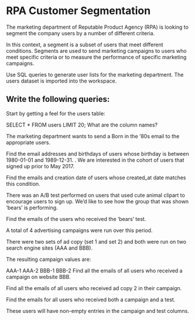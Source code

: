 # RPA Customer Segmentation
The marketing department of Reputable Product Agency (RPA) is looking to segment the company users by a number of different criteria.

In this context, a segment is a subset of users that meet different conditions. Segments are used to send marketing campaigns to users who meet specific criteria or to measure the performance of specific marketing campaigns.

Use SQL queries to generate user lists for the marketing department. The users dataset is imported into the workspace.

## Write the following queries:

Start by getting a feel for the users table:

SELECT *
FROM users
LIMIT 20;
What are the column names?


The marketing department wants to send a Born in the ‘80s email to the appropriate users.

Find the email addresses and birthdays of users whose birthday is between 1980-01-01 and 1989-12-31.
.
We are interested in the cohort of users that signed up prior to May 2017.

Find the emails and creation date of users whose created_at date matches this condition.

There was an A/B test performed on users that used cute animal clipart to encourage users to sign up. We’d like to see how the group that was shown ‘bears’ is performing.

Find the emails of the users who received the ‘bears’ test.


A total of 4 advertising campaigns were run over this period.

There were two sets of ad copy (set 1 and set 2) and both were run on two search engine sites (AAA and BBB).

The resulting campaign values are:

AAA-1
AAA-2
BBB-1
BBB-2
Find all the emails of all users who received a campaign on website BBB.


Find all the emails of all users who received ad copy 2 in their campaign.

Find the emails for all users who received both a campaign and a test.

These users will have non-empty entries in the campaign and test columns.

